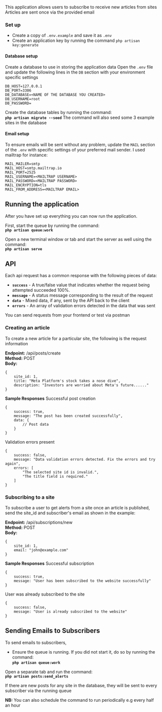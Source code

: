 This application allows users to subscribe to receive new articles from sites
Articles are sent once via the provided email

### Set up
- Create a copy of `.env.example` and save it as `.env`
- Create an application key by running the command `php artisan key:generate`

#### Database setup
Create a database to use in storing the application data
Open the `.env` file and update the following lines in the `DB` section with your environment specific settings
```
DB_HOST=127.0.0.1
DB_PORT=3306
DB_DATABASE=<NAME OF THE DATABASE YOU CREATED>
DB_USERNAME=root
DB_PASSWORD=
```
Create the database tables by running the command:<br>**`php artisan migrate --seed`**
  The command will also seed some 3 example sites in the database

#### Email setup
To ensure emails will be sent without any problem, update the `MAIL` section of the `.env` with specific settings of your preferred mail sender. I used mailtrap for instance:
```
MAIL_MAILER=smtp
MAIL_HOST=smtp.mailtrap.io
MAIL_PORT=2525
MAIL_USERNAME=<MAILTRAP USERNAME>
MAIL_PASSWORD=<MAILTRAP PASSWORD>
MAIL_ENCRYPTION=tls
MAIL_FROM_ADDRESS=<MAILTRAP EMAIL>
```

## Running the application
After you have set up everything you can now run the application.

First, start the queue by running the command:<br>**`php artisan queue:work`**

Open a new terminal window or tab and start the server as well using the command:<br>**`php artisan serve`**

## API
Each api request has a common response with the following pieces of data:
- **`success`** - A true/false value that indicates whether the request being attempted succeeded 100%.
- **`message`** - A status message corresponding to the result of the request
- **`data`** - Mixed data, if any, sent by the API back to the client
- **`errors`** - An array of validation errors detected in the data that was sent
  
You can send requests from your frontend or test via postman

### Creating an article
To create a new article for a particular site, the following is the request information

**Endpoint:** /api/posts/create<br> **Method:** POST<br> **Body:**
```
{
    site_id: 1,
    title: "Meta Platform's stock takes a nose dive",
    description: "Investors are worried about Meta's future......"
}
```

**Sample Responses**
Successful post creation
```
{
    success: true,
    message: "The post has been created successfully",
    data: {
        // Post data
    }
}
```

Validation errors present
```
{
    success: false,
    message: "Data validation errors detected. Fix the errors and try again",
    errors: [
        "The selected site id is invalid.",
        "The title field is required."
    ]
}
```

### Subscribing to a site
To subscribe a user to get alerts from a site once an article is published, send the site_id and subscriber's email as shown in the example:

**Endpoint:** /api/subscriptions/new <br>**Method:** POST <br> **Body:**
```
{
    site_id: 1,
    email: "john@example.com"
}
```

**Sample Responses**
Successful subscription
```
{
    success: true,
    message: "User has been subscribed to the website successfully"
}
```

User was already subscribed to the site
```
{
    success: false,
    message: "User is already subscribed to the website"
}
```

## Sending Emails to Subscribers
To send emails to subscribers,
- Ensure the queue is running. If you did not start it, do so by running the command:<br>**`php artisan queue:work`**

Open a separate tab and run the command:<br>**`php artisan posts:send_alerts`**

If there are new posts for any site in the database, they will be sent to every subscriber via the running queue

**NB:** You can also schedule the command to run periodically e.g every half an hour

